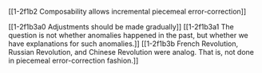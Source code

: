 [[1-2f1b2 Composability allows incremental piecemeal error-correction]]

[[1-2f1b3a0 Adjustments should be made gradually]]
[[1-2f1b3a1 The question is not whether anomalies happened in the past, but whether we have explanations for such anomalies.]]
[[1-2f1b3b French Revolution, Russian Revolution, and Chinese Revolution were analog. That is, not done in piecemeal error-correction fashion.]]
